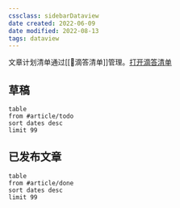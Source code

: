 ```yaml
---
cssclass: sidebarDataview
date created: 2022-06-09
date modified: 2022-08-13
tags: dataview
---
```


文章计划清单通过[[🤖滴答清单]]管理。[打开滴答清单](ticktick://)

## 草稿

```dataview
table 
from #article/todo 
sort dates desc
limit 99
```

 

## 已发布文章

```dataview
table 
from #article/done
sort dates desc
limit 99
```
